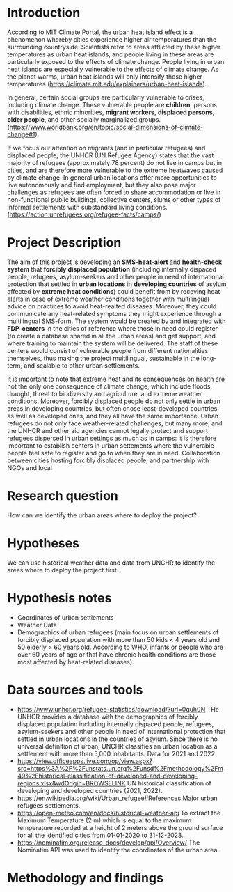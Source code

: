 # Introduction

According to MIT Climate Portal, the urban heat island effect is a phenomenon whereby cities experience higher air temperatures than the surrounding countryside. Scientists refer to areas afflicted by these higher temperatures as urban heat islands, and people living in these areas are particularly exposed to the effects of climate change. People living in urban heat islands are especially vulnerable to the effects of climate change. As the planet warms, urban heat islands will only intensify those higher temperatures.(https://climate.mit.edu/explainers/urban-heat-islands).

In general, certain social groups are particularly vulnerable to crises, including climate change. These vulnerable people are **children**, persons with disabilities, ethnic minorities, **migrant workers**, **displaced persons**, **older people**, and other socially marginalized groups. (https://www.worldbank.org/en/topic/social-dimensions-of-climate-change#1).

If we focus our attention on migrants (and in particular refugees) and displaced people, the UNHCR (UN Refugee Agency) states that the vast majority of refugees (approximately 78 percent) do not live in camps but in cities, and are therefore more vulnerable to the extreme heatwaves caused by climate change. In general urban locations offer more opportunities to live autonomously and find employment, but they also pose major challenges as refugees are often forced to share accommodation or live in non-functional public buildings, collective centers, slums or other types of informal settlements with substandard living conditions. (https://action.unrefugees.org/refugee-facts/camps/)

# Project Description

The aim of this project is developing an **SMS-heat-alert** and **health-check system** that **forcibly displaced population** (including internally dispaced people, refugees, asylum-seekers and other people in need of international protection that settled in **urban locations** in **developing countries** of asylum affected by **extreme heat conditions**) could benefit from by receving heat alerts in case of extreme weather conditions together with multilingual advice on practices to avoid heat-realted diseases. Moreover, they could communicate any heat-related symptoms they might experience through a multilingual SMS-form. The system would be created by and integrated with **FDP-centers** in the cities of reference where those in need could register (to create a database shared in all the urban areas) and get support, and where training to maintain the system will be delivered. The staff of these centers would consist of vulnerable people from different nationalities themselves, thus making the project multilingual, sustainable in the long-term, and scalable to other urban settlements.

It is important to note that extreme heat and its consequences on health are not the only one consequence of climate change, which include floods, draught, threat to biodiversity and agriculture, and extreme weather conditions. Moreover, forcibly displaced people do not only settle in urban areas in developing countries, but often chose least-developed countries, as well as developed ones, and they all have the same importance. Urban refugees do not only face weather-related challenges, but many more, and the UNHCR and other aid agencies cannot legally protect and support refugees dispersed in urban settings as much as in camps: it is therefore important to establish centers in urban settements where the vulnerable people feel safe to register and go to when they are in need. Collaboration between cities hosting forcibly displaced people, and partnership with NGOs and local 

# Research question

How can we identify the urban areas where to deploy the project?

# Hypotheses

We can use historical weather data and data from UNCHR to identify the areas where to deploy the project first. 

# Hypothesis notes

* Coordinates of urban settlements
* Weather Data
* Demographics of urban refugees (main focus on urban settlements of forcibly displaced population with more than 50 kids < 4 years old and 50 elderly > 60 years old. According to WHO, infants or people who are over 60 years of age or that have chronic health conditions are those most affected by heat-related diseases).

# Data sources and tools

* https://www.unhcr.org/refugee-statistics/download/?url=0quh0N
  THe UNHCR provides a database with the demographics of forcibly displaced population including internally dispaced people, refugees, asylum-seekers and other people in need of international protection that settled in urban locations in the countries of asylum. Since there is no universal definition of urban, UNCHR classifies an urban location as a settlement with more than 5,000 inhabitants. Data for 2021 and 2022.
* https://view.officeapps.live.com/op/view.aspx?src=https%3A%2F%2Funstats.un.org%2Funsd%2Fmethodology%2Fm49%2Fhistorical-classification-of-developed-and-developing-regions.xlsx&wdOrigin=BROWSELINK
  UN historical classification of developing and developed countries (2021, 2022).
* https://en.wikipedia.org/wiki/Urban_refugee#References
  Major urban refugees settlements.
* https://open-meteo.com/en/docs/historical-weather-api
  To extract the Maximum Temperature (2 m) which is equal to the maximum temperature recorded at a height of 2 meters above the ground surface for all the identified cities from 01-01-2020 to 31-12-2023.
* https://nominatim.org/release-docs/develop/api/Overview/
  The Nominatim API was used to identify the coordinates of the urban area.

# Methodology and findings




